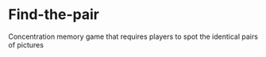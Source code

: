 # Find-the-pair
Concentration memory game that requires players to spot the identical pairs of pictures
